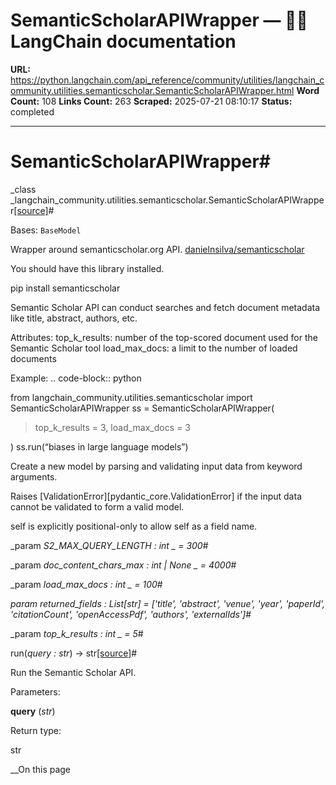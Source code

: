 # SemanticScholarAPIWrapper — 🦜🔗 LangChain  documentation

**URL:** https://python.langchain.com/api_reference/community/utilities/langchain_community.utilities.semanticscholar.SemanticScholarAPIWrapper.html
**Word Count:** 108
**Links Count:** 263
**Scraped:** 2025-07-21 08:10:17
**Status:** completed

---

# SemanticScholarAPIWrapper\#

_class _langchain\_community.utilities.semanticscholar.SemanticScholarAPIWrapper[\[source\]](https://python.langchain.com/api_reference/_modules/langchain_community/utilities/semanticscholar.html#SemanticScholarAPIWrapper)\#     

Bases: `BaseModel`

Wrapper around semanticscholar.org API. [danielnsilva/semanticscholar](https://github.com/danielnsilva/semanticscholar)

You should have this library installed.

pip install semanticscholar

Semantic Scholar API can conduct searches and fetch document metadata like title, abstract, authors, etc.

Attributes: top\_k\_results: number of the top-scored document used for the Semantic Scholar tool load\_max\_docs: a limit to the number of loaded documents

Example: .. code-block:: python

from langchain\_community.utilities.semanticscholar import SemanticScholarAPIWrapper ss = SemanticScholarAPIWrapper\(

> top\_k\_results = 3, load\_max\_docs = 3

\) ss.run\(“biases in large language models”\)

Create a new model by parsing and validating input data from keyword arguments.

Raises \[ValidationError\]\[pydantic\_core.ValidationError\] if the input data cannot be validated to form a valid model.

self is explicitly positional-only to allow self as a field name.

_param _S2\_MAX\_QUERY\_LENGTH _: int_ _ = 300_\#     

_param _doc\_content\_chars\_max _: int | None_ _ = 4000_\#     

_param _load\_max\_docs _: int_ _ = 100_\#     

_param _returned\_fields _: List\[str\]__ = \['title', 'abstract', 'venue', 'year', 'paperId', 'citationCount', 'openAccessPdf', 'authors', 'externalIds'\]_\#     

_param _top\_k\_results _: int_ _ = 5_\#     

run\(_query : str_\) → str[\[source\]](https://python.langchain.com/api_reference/_modules/langchain_community/utilities/semanticscholar.html#SemanticScholarAPIWrapper.run)\#     

Run the Semantic Scholar API.

Parameters:     

**query** \(_str_\)

Return type:     

str

__On this page